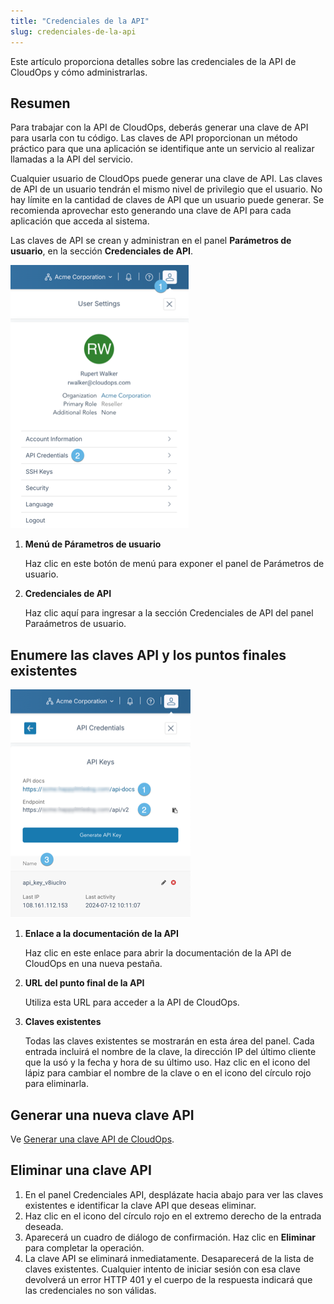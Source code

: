 ```yaml
---
title: "Credenciales de la API"
slug: credenciales-de-la-api
---
```



Este artículo proporciona detalles sobre las credenciales de la API de CloudOps y cómo administrarlas.

## Resumen

Para trabajar con la API de CloudOps, deberás generar una clave de API para usarla con tu código. Las claves de API proporcionan un método práctico para que una aplicación se identifique ante un servicio al realizar llamadas a la API del servicio.

Cualquier usuario de CloudOps puede generar una clave de API. Las claves de API de un usuario tendrán el mismo nivel de privilegio que el usuario. No hay límite en la cantidad de claves de API que un usuario puede generar. Se recomienda aprovechar esto generando una clave de API para cada aplicación que acceda al sistema.

Las claves de API se crean y administran en el panel **Parámetros de usuario**, en la sección **Credenciales de API**.


![Captura de pantalla del panel de Parámetros de usuario, con las funciones relevantes resaltadas](/assets/api-credentials.png)

1.  **Menú de Párametros de usuario**

    Haz clic en este botón de menú para exponer el panel de Parámetros de usuario.

2.  **Credenciales de API**

    Haz clic aquí para ingresar a la sección Credenciales de API del panel Paraámetros de usuario.


## Enumere las claves API y los puntos finales existentes

![Captura de pantalla de la sección Credenciales de API del panel Parámetros de usuario](/assets/api-credentials-list.png)

1.  **Enlace a la documentación de la API**

    Haz clic en este enlace para abrir la documentación de la API de CloudOps en una nueva pestaña.

2.  **URL del punto final de la API**

    Utiliza esta URL para acceder a la API de CloudOps.

3.  **Claves existentes**

    Todas las claves existentes se mostrarán en esta área del panel. Cada entrada incluirá el nombre de la clave, la dirección IP del último cliente que la usó y la fecha y hora de su último uso. Haz clic en el icono del lápiz para cambiar el nombre de la clave o en el icono del círculo rojo para eliminarla.

## Generar una nueva clave API

Ve [Generar una clave API de CloudOps](../how-to/how-to-cloudmc-api-key).

## Eliminar una clave API

1. En el panel Credenciales API, desplázate hacia abajo para ver las claves existentes e identificar la clave API que deseas eliminar.
2. Haz clic en el icono del círculo rojo en el extremo derecho de la entrada deseada.
3. Aparecerá un cuadro de diálogo de confirmación. Haz clic en **Eliminar** para completar la operación.
4. La clave API se eliminará inmediatamente. Desaparecerá de la lista de claves existentes. Cualquier intento de iniciar sesión con esa clave devolverá un error HTTP 401 y el cuerpo de la respuesta indicará que las credenciales no son válidas.

